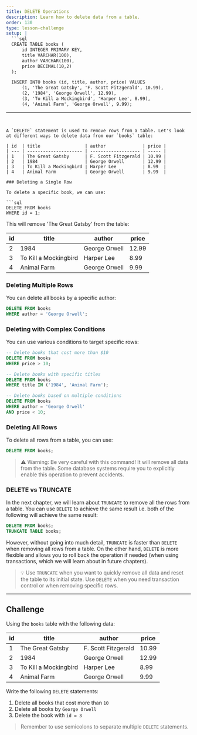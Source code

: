 ```yaml
---
title: DELETE Operations
description: Learn how to delete data from a table.
order: 130
type: lesson-challenge
setup: |
  ```sql
  CREATE TABLE books (
      id INTEGER PRIMARY KEY,
      title VARCHAR(100),
      author VARCHAR(100),
      price DECIMAL(10,2)
  );

  INSERT INTO books (id, title, author, price) VALUES
      (1, 'The Great Gatsby', 'F. Scott Fitzgerald', 10.99),
      (2, '1984', 'George Orwell', 12.99),
      (3, 'To Kill a Mockingbird', 'Harper Lee', 8.99),
      (4, 'Animal Farm', 'George Orwell', 9.99);
  ```
---
```


A `DELETE` statement is used to remove rows from a table. Let's look at different ways to delete data from our `books` table:

| id  | title                 | author              | price |
| --- | --------------------- | ------------------- | ----- |
| 1   | The Great Gatsby      | F. Scott Fitzgerald | 10.99 |
| 2   | 1984                  | George Orwell       | 12.99 |
| 3   | To Kill a Mockingbird | Harper Lee          | 8.99  |
| 4   | Animal Farm           | George Orwell       | 9.99  |

### Deleting a Single Row

To delete a specific book, we can use:

```sql
DELETE FROM books
WHERE id = 1;
```

This will remove 'The Great Gatsby' from the table:

| id  | title                 | author        | price |
| --- | --------------------- | ------------- | ----- |
| 2   | 1984                  | George Orwell | 12.99 |
| 3   | To Kill a Mockingbird | Harper Lee    | 8.99  |
| 4   | Animal Farm           | George Orwell | 9.99  |

### Deleting Multiple Rows

You can delete all books by a specific author:

```sql
DELETE FROM books
WHERE author = 'George Orwell';
```

### Deleting with Complex Conditions

You can use various conditions to target specific rows:

```sql
-- Delete books that cost more than $10
DELETE FROM books
WHERE price > 10;

-- Delete books with specific titles
DELETE FROM books
WHERE title IN ('1984', 'Animal Farm');

-- Delete books based on multiple conditions
DELETE FROM books
WHERE author = 'George Orwell'
AND price < 10;
```

### Deleting All Rows

To delete all rows from a table, you can use:

```sql
DELETE FROM books;
```

> ⚠️ Warning: Be very careful with this command! It will remove all data from the table. Some database systems require you to explicitly enable this operation to prevent accidents.

### DELETE vs TRUNCATE

In the next chapter, we will learn about `TRUNCATE` to remove all the rows from a table. You can use `DELETE` to achieve the same result i.e. both of the following will achieve the same result:

```sql
DELETE FROM books;
TRUNCATE TABLE books;
```

However, without going into much detail, `TRUNCATE` is faster than `DELETE` when removing all rows from a table. On the other hand, `DELETE` is more flexible and allows you to roll back the operation if needed (when using transactions, which we will learn about in future chapters).

> 💡 Use `TRUNCATE` when you want to quickly remove all data and reset the table to its initial state. Use `DELETE` when you need transaction control or when removing specific rows.

---

## Challenge

Using the `books` table with the following data:

| id  | title                 | author              | price |
| --- | --------------------- | ------------------- | ----- |
| 1   | The Great Gatsby      | F. Scott Fitzgerald | 10.99 |
| 2   | 1984                  | George Orwell       | 12.99 |
| 3   | To Kill a Mockingbird | Harper Lee          | 8.99  |
| 4   | Animal Farm           | George Orwell       | 9.99  |

Write the following `DELETE` statements:

1. Delete all books that cost more than `10`
2. Delete all books by `George Orwell`
3. Delete the book with `id = 3`

> Remember to use semicolons to separate multiple `DELETE` statements.
